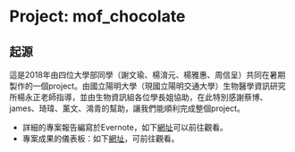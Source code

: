 # Project: mof_chocolate 
## 起源
這是2018年由四位大學部同學（謝文瑜、楊淯元、楊雅惠、周信呈）共同在暑期製作的一個project。由國立陽明大學（現國立陽明交通大學）生物醫學資訊研究所楊永正老師指導，並由生物資訊組各位學長姐協助，在此特別感謝蔡博、james、琦瑋、薰文、鴻青的幫助，讓我們能順利完成整個project。
* 詳細的專案報告編寫於Evernote，如下<a href="https://www.evernote.com/shard/s317/client/snv?noteGuid=15869be0-074d-44d5-a69d-ea30dff8ad35&noteKey=58348029ad89b0b1&sn=https%3A%2F%2Fwww.evernote.com%2Fshard%2Fs317%2Fsh%2F15869be0-074d-44d5-a69d-ea30dff8ad35%2F58348029ad89b0b1&title=%253C99%253E%2B%25E5%25AF%25A6%25E7%25BF%2592%25E7%25B5%2590%25E6%259E%259C%25E5%25A0%25B1%25E5%2591%258A">網址</a>可以前往觀看。
* 專案成果的儀表板：如下<a href="http://120.126.47.90/MOF">網址</a>，可前往觀看。
</br>


